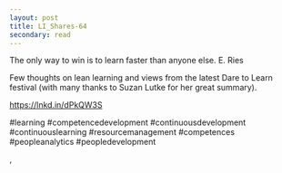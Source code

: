 ```yaml
---
layout: post
title: LI_Shares-64
secondary: read
---
```


The only way to win is to learn faster than anyone else. 
E. Ries

Few thoughts on lean learning and views from the latest Dare to Learn festival (with many thanks to Suzan Lutke for her great summary).

https://lnkd.in/dPkQW3S

#learning #competencedevelopment #continuousdevelopment #continuouslearning #resourcemanagement #competences #peopleanalytics #peopledevelopment




,
